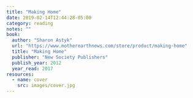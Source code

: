 ```yaml
---
title: "Making Home"
date: 2019-02-14T12:44:28-05:00
category: reading
notes: ""
book:
  author: "Sharon Astyk"
  url: "https://www.motherearthnews.com/store/product/making-home"
  title: "Making Home"
  publisher: "New Society Publishers"
  publish_year: 2012
  year_read: 2017
resources:
  - name: cover
    src: images/cover.jpg
---
```


